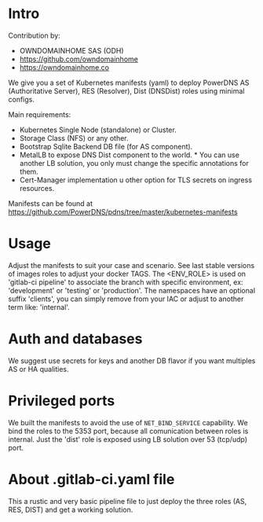 # Intro

Contribution by: 

* OWNDOMAINHOME SAS (ODH)
* https://github.com/owndomainhome
* https://owndomainhome.co

We give you a set of Kubernetes manifests (yaml) to deploy PowerDNS AS (Authoritative Server), RES (Resolver), Dist (DNSDist) roles using minimal configs.

Main requirements:

* Kubernetes Single Node (standalone) or Cluster.
* Storage Class (NFS) or any other.
* Bootstrap Sqlite Backend DB file (for AS component).
* MetalLB to expose DNS Dist component to the world. * You can use another LB solution, you only must change the specific annotations for them.
* Cert-Manager implementation u other option for TLS secrets on ingress resources.

Manifests can be found at https://github.com/PowerDNS/pdns/tree/master/kubernetes-manifests

# Usage

Adjust the manifests to suit your case and scenario. See last stable versions of images roles to adjust your docker TAGS. The <ENV_ROLE> is used on 'gitlab-ci pipeline' to associate the branch with specific environment, ex: 'development' or 'testing' or 'production'. The namespaces have an optional suffix 'clients', you can simply remove from your IAC or adjust to another term like: 'internal'.

# Auth and databases

We suggest use secrets for keys and another DB flavor if you want multiples AS or HA qualities.

# Privileged ports

We built the manifests to avoid the use of `NET_BIND_SERVICE` capability. We bind the roles to the 5353 port, because all comunication between roles is internal. Just the 'dist' role is exposed using LB solution over 53 (tcp/udp) port.

# About .gitlab-ci.yaml file

This a rustic and very basic pipeline file to just deploy the three roles (AS, RES, DIST) and get a working solution.
